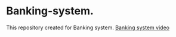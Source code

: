 # Banking-system.
This repository created for Banking system.
[Banking system video](https://drive.google.com/file/d/1m8befexHJYRi3kZyGu_DMRxtMRybvAPF/view)
